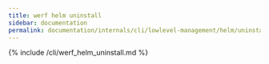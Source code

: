 ```yaml
---
title: werf helm uninstall
sidebar: documentation
permalink: documentation/internals/cli/lowlevel-management/helm/uninstall.html
---
```


{% include /cli/werf_helm_uninstall.md %}
